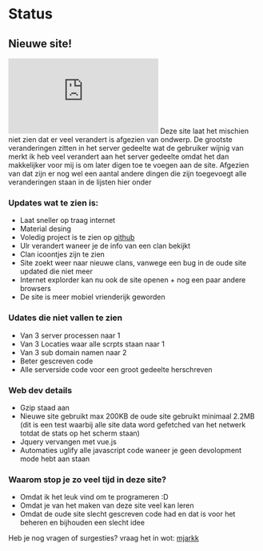 # Status
## Nieuwe site!
<iframe src="https://www.youtube.com/embed/UAmjrI3ye_k" frameborder="0" allowfullscreen></iframe>
Deze site laat het mischien niet zien dat er veel verandert is afgezien van ondwerp.
De grootste veranderingen zitten in het server gedeelte wat de gebruiker wijnig van merkt ik heb veel verandert aan het server gedeelte omdat het dan makkelijker voor mij is om later digen toe te voegen aan de site.
Afgezien van dat zijn er nog wel een aantal andere dingen die zijn toegevoegt alle veranderingen staan in de lijsten hier onder

### Updates wat te zien is:
- Laat sneller op traag internet
- Material desing
- Voledig project is te zien op [github](https://github.com/mjarkk/wotnlclans)
- Ulr verandert waneer je de info van een clan bekijkt
- Clan icoontjes zijn te zien
- Site zoekt weer naar nieuwe clans, vanwege een bug in de oude site updated die niet meer
- Internet explorder kan nu ook de site openen + nog een paar andere browsers
- De site is meer mobiel vrienderijk geworden

### Udates die niet vallen te zien
- Van 3 server processen naar 1
- Van 3 Locaties waar alle scrpts staan naar 1
- Van 3 sub domain namen naar 2
- Beter gescreven code
- Alle serverside code voor een groot gedeelte herschreven

### Web dev details
- Gzip staad aan
- Nieuwe site gebruikt max 200KB de oude site gebruikt minimaal 2.2MB (dit is een test waarbij alle site data word gefetched van het netwerk totdat de stats op het scherm staan)
- Jquery vervangen met vue.js
- Automaties uglify alle javascript code waneer je geen devolopment mode hebt aan staan

### Waarom stop je zo veel tijd in deze site?
- Omdat ik het leuk vind om te programeren :D
- Omdat je van het maken van deze site veel kan leren
- Omdat de oude site slecht gescreven code had en dat is voor het beheren en bijhouden een slecht idee

Heb je nog vragen of surgesties? vraag het in wot: [mjarkk](https://worldoftanks.eu/en/community/accounts/516673968)
